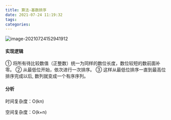 ```yaml
---
title: 算法-基数排序
date: 2021-07-24 11:19:32
tags:
categories:
---
```


![image-20210724152941912](https://picgo-freejim.oss-cn-beijing.aliyuncs.com/to_upload/image-20210724152941912.png)



#### 实现逻辑

① 将所有待比较数值（正整数）统一为同样的数位长度，数位较短的数前面补零。
② 从最低位开始，依次进行一次排序。
③ 这样从最低位排序一直到最高位排序完成以后, 数列就变成一个有序序列。

#### 分析

时间复杂度：O(kn)

空间复杂度：O(k+n)



